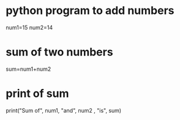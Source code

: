 # python program to add numbers
num1=15
num2=14
# sum of two numbers
sum=num1+num2
# print of sum
print("Sum of", num1, "and", num2 , "is", sum)

